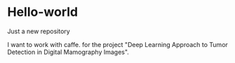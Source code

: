 # Hello-world
Just a new repository


I want to work with caffe. for the project "Deep Learning Approach to Tumor Detection in Digital Mamography Images". 
 
